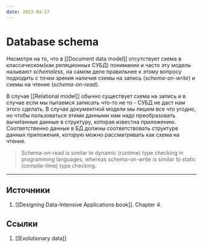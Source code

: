 ```yaml
---
date: 2023-04-27
---
```

# Database schema

Несмотря на то, что в [[Document data model]] отсутствует схема в классическом(как реляционных СУБД) понимании и часто эту модель называют *schemaless*, на самом деле правильнее к этому вопросу подходить с точки зрения наличия схемы на запись (*schema-on-write*) и схемы на чтение (*schema-on-read*).

В случае [[Relational model]] обычно существует схема на запись и в случае если мы пытаемся записать что-то не то - СУБД не даст нам этого сделать. В случае документной модели мы пишем все что угодно, но чтобы пользоваться этими данными нам надо преобразовать вычитанные данные в структуру, которая известна приложению. Соответственно данные в БД должны соответствовать структуре данных приложения, которую можно рассматривать как схема на чтение.

> Schema-on-read is similar to dynamic (runtime) type checking in programming languages, whereas schema-on-write is similar to static (compile-time) type checking.

---

## Источники

1. [[Designing Data-Intensive Applications book]]. Chapter 4.

## Ссылки

1. [[Evolutionary data]]
